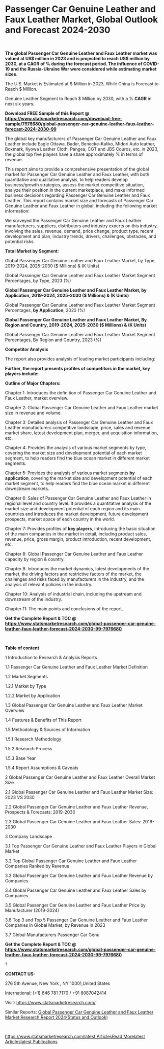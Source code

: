<h1>Passenger Car Genuine Leather and Faux Leather Market, Global Outlook and Forecast 2024-2030</h1><br/><p><strong>The global Passenger Car Genuine Leather and Faux Leather market was valued at US$ million in 2023 and is projected to reach US$ million by 2030, at a <strong>CAGR</strong> of % during the forecast period. The influence of COVID-19 and the Russia-Ukraine War were considered while estimating market sizes.</strong></p>
 
 
 
 <p>The U.S. Market is Estimated at $ Million in 2023, While China is Forecast to Reach $ Million.</p>
 
 
 
 <p>Genuine Leather Segment to Reach $ Million by 2030, with a % <strong>CAGR</strong> in next six years.</p>
 
 
 
 <p><strong>Download FREE Sample of this Report @ <a href="https://www.statsmarketresearch.com/download-free-sample/7976680/global-passenger-car-genuine-leather-faux-leather-forecast-2024-2030-99">https://www.statsmarketresearch.com/download-free-sample/7976680/global-passenger-car-genuine-leather-faux-leather-forecast-2024-2030-99</a></strong></p>
 
 
 
 <p>The global key manufacturers of Passenger Car Genuine Leather and Faux Leather include Eagle Ottawa, Bader, Benecke-Kaliko, Midori Auto leather, Boxmark, Kyowa Leather Cloth, Pangea, CGT and JBS Couros, etc. in 2023, the global top five players have a share approximately % in terms of revenue.</p>
 
 
 
 <p>This report aims to provide a comprehensive presentation of the global market for Passenger Car Genuine Leather and Faux Leather, with both quantitative and qualitative analysis, to help readers develop business/growth strategies, assess the market competitive situation, analyze their position in the current marketplace, and make informed business decisions regarding Passenger Car Genuine Leather and Faux Leather. This report contains market size and forecasts of Passenger Car Genuine Leather and Faux Leather in global, including the following market information:</p>
 
 
 
 <p>We surveyed the Passenger Car Genuine Leather and Faux Leather manufacturers, suppliers, distributors and industry experts on this industry, involving the sales, revenue, demand, price change, product type, recent development and plan, industry trends, drivers, challenges, obstacles, and potential risks.</p>
 
 
 
 <p><strong>Total Market by Segment:</strong></p>
 
 
 
 <p>Global Passenger Car Genuine Leather and Faux Leather Market, by Type, 2019-2024, 2025-2030 ($ Millions) & (K Units)</p>
 
 
 
 <p>Global Passenger Car Genuine Leather and Faux Leather Market Segment Percentages, by Type, 2023 (%)</p>
 
 
 
 <p><strong>Global Passenger Car Genuine Leather and Faux Leather Market, <strong>by Application</strong>, 2019-2024, 2025-2030 ($ Millions) & (K Units)</strong></p>
 
 
 
 <p>Global Passenger Car Genuine Leather and Faux Leather Market Segment Percentages, <strong>by Application</strong>, 2023 (%)</p>
 
 
 
 <p><strong>Global Passenger Car Genuine Leather and Faux Leather Market, By Region and Country, 2019-2024, 2025-2030 ($ Millions) & (K Units)</strong></p>
 
 
 
 <p>Global Passenger Car Genuine Leather and Faux Leather Market Segment Percentages, By Region and Country, 2023 (%)</p>
 
 
 
 <p><strong>Competitor Analysis</strong></p>
 
 
 
 <p>The report also provides analysis of leading market participants including:</p>
 
 
 
 <p><strong>Further, the report presents profiles of competitors in the market, <strong>key players</strong> include:</strong></p>
 
 
 
 <p><strong>Outline of Major Chapters:</strong></p>
 
 
 
 <p>Chapter 1: Introduces the definition of Passenger Car Genuine Leather and Faux Leather, market overview.</p>
 
 
 
 <p>Chapter 2: Global Passenger Car Genuine Leather and Faux Leather market size in revenue and volume.</p>
 
 
 
 <p>Chapter 3: Detailed analysis of Passenger Car Genuine Leather and Faux Leather manufacturers competitive landscape, price, sales and revenue market share, latest development plan, merger, and acquisition information, etc.</p>
 
 
 
 <p>Chapter 4: Provides the analysis of various market segments by type, covering the market size and development potential of each market segment, to help readers find the blue ocean market in different market segments.</p>
 
 
 
 <p>Chapter 5: Provides the analysis of various market segments <strong>by application</strong>, covering the market size and development potential of each market segment, to help readers find the blue ocean market in different downstream markets.</p>
 
 
 
 <p>Chapter 6: Sales of Passenger Car Genuine Leather and Faux Leather in regional level and country level. It provides a quantitative analysis of the market size and development potential of each region and its main countries and introduces the market development, future development prospects, market space of each country in the world.</p>
 
 
 
 <p>Chapter 7: Provides profiles of <strong>key players</strong>, introducing the basic situation of the main companies in the market in detail, including product sales, revenue, price, gross margin, product introduction, recent development, etc.</p>
 
 
 
 <p>Chapter 8: Global Passenger Car Genuine Leather and Faux Leather capacity by region & country.</p>
 
 
 
 <p>Chapter 9: Introduces the market dynamics, latest developments of the market, the driving factors and restrictive factors of the market, the challenges and risks faced by manufacturers in the industry, and the analysis of relevant policies in the industry.</p>
 
 
 
 <p>Chapter 10: Analysis of industrial chain, including the upstream and downstream of the industry.</p>
 
 
 
 <p>Chapter 11: The main points and conclusions of the report.</p>
 
 
 
 <div><b>Get the Complete Report & TOC @ <a href="https://www.statsmarketresearch.com/global-passenger-car-genuine-leather-faux-leather-forecast-2024-2030-99-7976680">https://www.statsmarketresearch.com/global-passenger-car-genuine-leather-faux-leather-forecast-2024-2030-99-7976680</a></b></div>
 
 
 
 <p><br />
 
 <b>Table of content</b></p>
 
 
 
 <p>1 Introduction to Research & Analysis Reports<br />
 
 1.1 Passenger Car Genuine Leather and Faux Leather Market Definition<br />
 
 1.2 Market Segments<br />
 
 1.2.1 Market by Type<br />
 
 1.2.2 Market by Application<br />
 
 1.3 Global Passenger Car Genuine Leather and Faux Leather Market Overview<br />
 
 1.4 Features & Benefits of This Report<br />
 
 1.5 Methodology & Sources of Information<br />
 
 1.5.1 Research Methodology<br />
 
 1.5.2 Research Process<br />
 
 1.5.3 Base Year<br />
 
 1.5.4 Report Assumptions & Caveats<br />
 
 2 Global Passenger Car Genuine Leather and Faux Leather Overall Market Size<br />
 
 2.1 Global Passenger Car Genuine Leather and Faux Leather Market Size: 2023 VS 2030<br />
 
 2.2 Global Passenger Car Genuine Leather and Faux Leather Revenue, Prospects & Forecasts: 2019-2030<br />
 
 2.3 Global Passenger Car Genuine Leather and Faux Leather Sales: 2019-2030<br />
 
 3 Company Landscape<br />
 
 3.1 Top Passenger Car Genuine Leather and Faux Leather Players in Global Market<br />
 
 3.2 Top Global Passenger Car Genuine Leather and Faux Leather Companies Ranked by Revenue<br />
 
 3.3 Global Passenger Car Genuine Leather and Faux Leather Revenue by Companies<br />
 
 3.4 Global Passenger Car Genuine Leather and Faux Leather Sales by Companies<br />
 
 3.5 Global Passenger Car Genuine Leather and Faux Leather Price by Manufacturer (2019-2024)<br />
 
 3.6 Top 3 and Top 5 Passenger Car Genuine Leather and Faux Leather Companies in Global Market, by Revenue in 2023<br />
 
 3.7 Global Manufacturers Passenger Car Genu</p>
 
 
 
 <div><b>Get the Complete Report & TOC @ <a href="https://www.statsmarketresearch.com/global-passenger-car-genuine-leather-faux-leather-forecast-2024-2030-99-7976680">https://www.statsmarketresearch.com/global-passenger-car-genuine-leather-faux-leather-forecast-2024-2030-99-7976680</a></b></div>
 
 
 
 <p>? </p>
 
 
 
 <p><b>CONTACT US:</b><br />
 
 276 5th Avenue, New York , NY 10001,United States<br />
 
 International: (+1) 646 781 7170 / +91 8087042414<br />
 
 Visit: <a href="https://www.statsmarketresearch.com/">https://www.statsmarketresearch.com/</a><br />
 
 Similar Reports: <a href="https://www.statsmarketresearch.com/global-passenger-car-genuine-leather-faux-leather-forecast-2024-2030-99-7976680">Global Passenger Car Genuine Leather and Faux Leather Market Research Report 2024(Status and Outlook)</a><br />
 
 <br />
 
 <a href="https://gyeongbokgung.com">https://www.statsmarketresearch.com/</a><a href="https://hallyeomaritime.com">latest Articles</a><a href="https://jingwansa.com">Read More</a><a href="https://nguoiviet.jp/">latest Articles</a><a href="https://www.intelmarketresearch.com/">latest Publications</a></p>